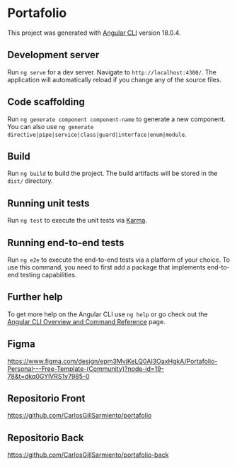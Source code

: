 # Portafolio

This project was generated with [Angular CLI](https://github.com/angular/angular-cli) version 18.0.4.

## Development server

Run `ng serve` for a dev server. Navigate to `http://localhost:4300/`. The application will automatically reload if you change any of the source files.

## Code scaffolding

Run `ng generate component component-name` to generate a new component. You can also use `ng generate directive|pipe|service|class|guard|interface|enum|module`.

## Build

Run `ng build` to build the project. The build artifacts will be stored in the `dist/` directory.

## Running unit tests

Run `ng test` to execute the unit tests via [Karma](https://karma-runner.github.io).

## Running end-to-end tests

Run `ng e2e` to execute the end-to-end tests via a platform of your choice. To use this command, you need to first add a package that implements end-to-end testing capabilities.

## Further help

To get more help on the Angular CLI use `ng help` or go check out the [Angular CLI Overview and Command Reference](https://angular.dev/tools/cli) page.


## Figma

https://www.figma.com/design/epm3MvjKeLQ0AI3OaxHgkA/Portafolio-Personal---Free-Template-(Community)?node-id=19-78&t=dkq0GYlVRS1y7985-0

## Repositorio Front

https://github.com/CarlosGillSarmiento/portafolio

## Repositorio Back

https://github.com/CarlosGillSarmiento/portafolio-back
